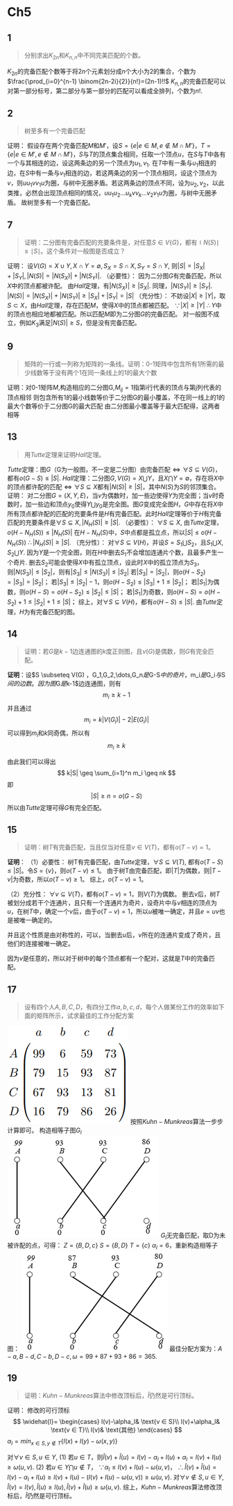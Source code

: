 # Ch5

## 1
> 分别求出$K_{2n}$和$K_{n,n}$中不同完美匹配的个数。

$K_{2n}$的完备匹配个数等于将$2n$个元素划分成$n$个大小为2的集合，个数为$\frac{\prod_{i=0}^{n-1} \binom{2n-2i}{2}}{n!}=(2n-1)!!$
$K_{n,n}$的完备匹配可以对第一部分标号，第二部分与第一部分的匹配可以看成全排列，个数为$n!$.





## 2
>树至多有一个完备匹配

证明：
假设存在两个完备匹配$M$和$M'$，设$S=\{e|e \in M, e \notin M \cap M'\}，T=\{e|e \in M', e \notin M \cap M'\}$，$S$与$T$的顶点集合相同，任取一个顶点$u$，在$S$与$T$中各有一个与其相连的边，设这两条边的另一个顶点为$u_1, v_1$. 在$T$中有一条与$u_1$相连的边，在$S$中有一条与$v_1$相连的边，若这两条边的另一个顶点相同，设这个顶点为$v$，则$uu_1vv_1u$为圈，与树中无圈矛盾。若这两条边的顶点不同，设为$u_2, v_2$，以此类推，必然会出现顶点相同的情况，$uu_1u_2...u_kvv_k...v_2v_1u$为圈，与树中无圈矛盾。
故树至多有一个完备匹配。





## 7
>证明：二分图有完备匹配的充要条件是，对任意$S \in V\{G\}$，都有$\mid N(S) \mid \geq \mid S \mid$。这个条件对一般图是否成立？

证明：
设$V(G)=X \cup Y, X \cap Y=\emptyset, S_X=S \cap X, S_Y=S \cap Y$,
则$|S|=|S_X|+|S_Y|, |N(S)|=|N(S_X)|+|N(S_Y)|$.
（必要性）：
因为二分图$G$有完备匹配，所以$X$中的顶点都被许配。
由$Hall$定理，有$|N(S_X)| \geq |S_X|$. 同理，$|N(S_Y)| \geq |S_Y|$.
$|N(S)|=|N(S_X)|+|N(S_Y)| \geq |S_X|+|S_Y|=|S|$
（充分性）：
不妨设$|X| \geq |Y|$，取$S \subset X$，由$Hall$定理，存在匹配$M$，使得$X$中的顶点都被匹配。
$\because |X| \geq |Y|$
$\therefore Y$中的顶点也相应地都被匹配。所以匹配$M$即为二分图$G$的完备匹配。
对一般图不成立，例如$K_3$满足$|N(S)| \geq S$，但是没有完备匹配。





## 9

>矩阵的一行或一列称为矩阵的一条线。证明：0-1矩阵中包含所有1所需的最少线数等于没有两个1在同一条线上的1的最大个数

证明：对0-1矩阵$M$,构造相应的二分图G,$M_{ij}=1$指第i行代表的顶点与第j列代表的顶点相邻
则包含所有1的最小线数等价于二分图G的最小覆盖，不在同一线上的1的最大个数等价于二分图G的最大匹配
由二分图最小覆盖等于最大匹配得，这两者相等





## 13
>用$Tutte$定理来证明$Hall$定理。

$Tutte$定理：图$G$（G为一般图，不一定是二分图）由完备匹配$\Leftrightarrow \forall S \subseteq V(G)$，都有$o(G-S) \leq |S|$.
$Hall$定理：二分图$G, V(G)=X \bigcup Y$，且$X \bigcap Y=\emptyset$，存在将$X$中的顶点都许配的匹配$\Leftrightarrow \forall S \subseteq X$都有$|N(S)| \geq |S|$，其中$N(S)$为$S$的邻顶集合。
证明：
对二分图$G=(X,Y,E)$，当$v$为偶数时，加一些边使得$Y$为完全图；当$v$时奇数时，加一些边和顶点$y_0$使得$Y \bigcup y_0$是完全图。图$G$变成完全图$H$，$G$中存在将$X$中所有顶点都许配的匹配的充要条件是$H$有完备匹配。此时$Hall$定理等价于$H$有完备匹配的充要条件是$\forall S \subseteq X, |N_H(S)| \geq |S|$.
（必要性）：
$\forall S \subseteq X$, 由$Tutte$定理，$o(H-N_H(S)) \leq |N_H(S)|$
在$H-N_H(S)$中，$S$中点都是孤立点，所以$|S| \leq o(H-N_H(S))$
$\therefore |N_H(S)| \geq |S|$.
（充分性）：
对$\forall S \subseteq V(H)$，并设$S=S_1 \bigcup S_2$，且$S_1 \bigcup X, S_2 \bigcup Y$.
因为$Y$是一个完全图，则在$H$中删去$S_1$不会增加连通片个数，且最多产生一个奇片. 删去$S_2$可能会使得$X$中有孤立顶点，设此时$X$中的孤立顶点为$S_3$，则$|N(S_3)| \leq |S_2|$，则有$|S_3| \leq |N(S_3)| \leq |S_2|$
若$|S_3|=|S_2|$，则$o(H-S_2)=|S_3|=|S_2|$；
若$|S_3| \leq |S_2|-1$，则$o(H-S_2) \leq |S_3|+1 \leq |S_2|$；
若$|S_1|$为偶数，则$o(H-S)=o(H-S_2) \leq |S_2| \leq |S|$；
若$|S_1|$为奇数，则$o(H-S)=o(H-S_2)+1 \leq |S_2|+1 \leq |S|$；
综上，对$\forall S \subseteq V(H)$，都有$o(H-S) \leq |S|$. 由$Tutte$定理，$H$为有完备匹配的图。





## 14

> 证明：若$G$是$k-1$边连通图的$k$度正则图，且$\nu(G)$是偶数，则$G$有完全匹配。

**证明**：设$S \subseteq V(G) $，$G_1,G_2,\dots,G_n$是$G-S$中的奇片，$m_i$是$G_i$与$S$间的边数。因为图$G$是$k-1$边连通图，则有
$$
m_i \geq k-1
$$
并且通过
$$
m_i = k|V(G_i)|-2|E(G_i)|
$$
可以得到$m_i$和$k$同奇偶，所以有
$$
m_i \geq k
$$

由此我们可以得出
$$
k|S| \geq \sum_{i=1}^n m_i \geq nk
$$
即
$$
|S| \geq n = o(G-S)
$$
所以由$Tutte$定理可得$G$有完全匹配。



## 15
>证明：树$T$有完备匹配，当且仅当对任意$v \in V(T)$，都有$o(T-v)=1$。

**证明**：
（1）必要性：
树T有完备匹配，由$Tutte$定理，$\forall S \subseteq V(T)$, 都有$o(T-S) \leq |S|$。令$S=\{v\}$，则$o(T-v) \leq 1$。
由于树T由完备匹配，即$|T|$为偶数，则$|T-v|$为奇数，所以$o(T-v) \geq 1$。
综上，$o(T-v)=1$。



（2）充分性：
$\forall v \subseteq V(T)$，都有$o(T-v)=1$，则$V(T)$为偶数。
删去$v$后，树$T$被划分成若干个连通片，且只有一个连通片为奇片，设奇片中与$v$相连的顶点为$u$，在树$T$中，确定一个$v$后，由于$o(T-v)=1$，所以$u$被唯一确定，并且$e=uv$也是被唯一确定的。

并且这个性质是由对称性的，可以，当删去$u$后，$v$所在的连通片变成了奇片，且他们的连接被唯一确定。

因为$v$是任意的，所以对于树中的每个顶点都有一个配对，这就是$T$中的完备匹配。





## 17
>设有四个人$A, B, C, D$，有四分工作$a, b, c, d$，每个人做某份工作的效率如下面的矩阵所示，试求最佳的工作分配方案

![Ch5-17-1](./images/Ch5-17-1.png)
按照$Kuhn-Munkreas$算法一步步计算即可。
构造相等子图$G_l$
![Ch5-17-2](./images/Ch5-17-2.png)
$G_l$无完备匹配，取D为未被许配的点，可得：
$Z=\{B, D, c\}$
$S=\{B, D\}$
$T=\{c\}$
$\alpha_l=6$，重新构造相等子图：
![Ch5-17-3](./images/Ch5-17-3.png)
最佳分配方案为：$A-a, B-d, C-b, D-c, \omega=99+87+93+86=365$.





## 19
>证明：$Kuhn-Munkreas$算法中修改顶标后，$\widehat{l}$仍然是可行顶标。

证明：
修改的可行顶标
$$
\widehat{l}=
\begin{cases}
l(v)-\alpha_l& \text{v ∈ S}\\
l(v)+\alpha_l& \text{v ∈ T}\\
l(v)& \text{其他}
\end{cases}
$$
$\alpha_l = min_{x \in S, y \notin T}\{l(x) + l(y) - \omega(x,y)\}$

对$\forall v \in S, u \in Y$,
(1) 若$u \in T$，则$\widehat{l}(v)+\widehat{l}(u)=l(v)-\alpha_l+l(u)+\alpha_l=l(v)+l(u) \geq \omega(u,v)$.
(2) 若$u \in Y \bigcap u \notin T$，
$\because \alpha_l \leq l(v) + l(u) - \omega(u,v)$，
$\therefore \widehat{l}(v)+\widehat{l}(u)=l(v)-\alpha_l+l(u) \geq l(v)+l(u)-(l(v)+l(u)-\omega(u,v)) \geq \omega(u,v)$.
对$\forall v \notin S, u \in Y$,
$\widehat{l}(v)=l(v), \widehat{l}(u) \geq l(u), \widehat{l}(v)+\widehat{l}(u) \geq \omega(u,v)$.
综上，$Kuhn-Munkreas$算法修改顶标后，$\widehat{l}$仍然是可行顶标。